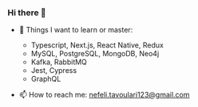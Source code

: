 ### Hi there 👋

- :dart: Things I want to learn or master:
  -  Typescript, Next.js, React Native, Redux
  -  MySQL, PostgreSQL, MongoDB, Neo4j
  -  Kafka, RabbitMQ
  -  Jest, Cypress 
  -  GraphQL
  
- 📫 How to reach me: nefeli.tavoulari123@gmail.com
